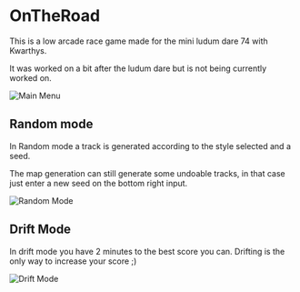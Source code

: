 # OnTheRoad

This is a low arcade race game made for the mini ludum dare 74 with Kwarthys.

It was worked on a bit after the ludum dare but is not being currently worked on.

![Main Menu](MainMenu.png)

## Random mode

In Random mode a track is generated according to the style selected and a seed.

The map generation can still generate some undoable tracks, in that case just enter a new seed on the bottom right input.

![Random Mode](RandomMode.png)

## Drift Mode

In drift mode you have 2 minutes to the best score you can. Drifting is the only way to increase your score ;)

![Drift Mode](DriftMode.png)
